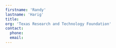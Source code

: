 ```yaml
---
firstname: 'Randy'
lastname: 'Harig'
title:
org: 'Texas Research and Technology Foundation'
contact:
  phone:
  email:
---
```

